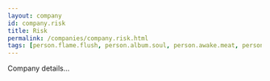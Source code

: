 ```yaml
---
layout: company
id: company.risk
title: Risk
permalink: /companies/company.risk.html
tags: [person.flame.flush, person.album.soul, person.awake.meat, person.craft.kick, person.hard.venue, person.mixed.south, person.broccoli.equal, person.miracle.twist]
---
```


Company details...